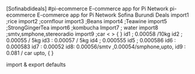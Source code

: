 [Sofinabdideals]
#pi-ecommerce
E-commerce app for Pi Network
pi-ecommerce
E-commerce app for Pi Network
Sofina Burundi Deals
import1 ;rice
import2 ;cornflour
import3 ;Beans
import4 ;Teawine
import5 ;StrongGingerTea
import6 ;kombucha
Import7 ; water
import8 ;smtv,smphone,stereoradio
import9 ;car
<   >
{
}
id1 ; 0.00058 /10kg
id2 ; 0.00055 / 5kg
id3 : 0.00057 / 5kg
id4 ; 0.000555
id5 ; 0.000586
id6 : 0.000583
id7 : 0.00052
id8: 0.00056/smtv ,0.00054/smphone,upto,
id9 : 0.081 / car upto,
{
}

import & export defaults
